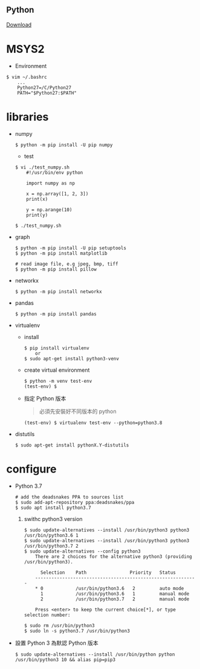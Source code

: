 Python
---

[Download](https://www.python.org/downloads/)


# MSYS2

+ Environment

```
$ vim ~/.bashrc
    ...
    Python27=/C/Python27
    PATH="$Python27:$PATH"
```

# libraries

+ numpy
    ```
    $ python -m pip install -U pip numpy
    ```

    - test

    ```
    $ vi ./test_numpy.sh
        #!/usr/bin/env python

        import numpy as np

        x = np.array([1, 2, 3])
        print(x)

        y = np.arange(10)
        print(y)

    $ ./test_numpy.sh
    ```

+ graph

    ```
    $ python -m pip install -U pip setuptools
    $ python -m pip install matplotlib

    # read image file, e.g jpeg, bmp, tiff
    $ python -m pip install pillow
    ```

+ networkx

    ```
    $ python -m pip install networkx
    ```

+ pandas

    ```
    $ python -m pip install pandas
    ```

+ virtualenv

    - install

        ```
        $ pip install virtualenv
            or
        $ sudo apt-get install python3-venv
        ```

    - create virtual environment

        ```
        $ python -m venv test-env
        (test-env) $
        ```

    - 指定 Python 版本
        > 必須先安裝好不同版本的 python

        ```
        (test-env) $ virtualenv test-env --python=python3.8
        ```

+ distutils

    ```
    $ sudo apt-get install pythonX.Y-distutils
    ```

# configure

+ Python 3.7

    ```
    # add the deadsnakes PPA to sources list
    $ sudo add-apt-repository ppa:deadsnakes/ppa
    $ sudo apt install python3.7

    ```

    1. swithc python3 version

        ```
        $ sudo update-alternatives --install /usr/bin/python3 python3 /usr/bin/python3.6 1
        $ sudo update-alternatives --install /usr/bin/python3 python3 /usr/bin/python3.7 2
        $ sudo update-alternatives --config python3
            There are 2 choices for the alternative python3 (providing /usr/bin/python3).

              Selection    Path                Priority   Status
            ------------------------------------------------------------
            * 0            /usr/bin/python3.6   2         auto mode
              1            /usr/bin/python3.6   1         manual mode
              2            /usr/bin/python3.7   2         manual mode

            Press <enter> to keep the current choice[*], or type selection number:

        $ sudo rm /usr/bin/python3
        $ sudo ln -s python3.7 /usr/bin/python3
        ```

+ 設置 Python 3 為默認 Python 版本

    ```
    $ sudo update-alternatives --install /usr/bin/python python /usr/bin/python3 10 && alias pip=pip3
    ```


